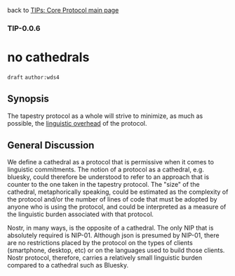 back to [TIPs: Core Protocol main page](https://github.com/wds4/tapestry-protocol/blob/main/tips/core-protocol/README.md)

### TIP-0.0.6
no cathedrals
=====

`draft` `author:wds4`

## Synopsis

The tapestry protocol as a whole will strive to minimize, as much as possible, the [linguistic overhead](https://github.com/wds4/tapestry-protocol/blob/main/glossary/linguisticOverhead.md) of the protocol.

## General Discussion

We define a cathedral as a protocol that is permissive when it comes to linguistic commitments. The notion of a protocol as a cathedral, e.g. bluesky, could therefore be understood to refer to an approach that is counter to the one taken in the tapestry protocol. The "size" of the cathedral, metaphorically speaking, could be estimated as the complexity of the protocol and/or the number of lines of code that must be adopted by anyone who is using the protocol, and could be interpreted as a measure of the linguistic burden associated with that protocol. 

Nostr, in many ways, is the opposite of a cathedral. The only NIP that is absolutely required is NIP-01. Although json is presumed by NIP-01, there are no restrictions placed by the protocol on the types of clients (smartphone, desktop, etc) or on the languages used to build those clients. Nostr protocol, therefore, carries a relatively small linguistic burden compared to a cathedral such as Bluesky.
